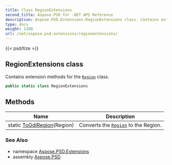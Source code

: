 ```yaml
---
title: Class RegionExtensions
second_title: Aspose.PSD for .NET API Reference
description: Aspose.PSD.Extensions.RegionExtensions class. Contains extension methods for the Region class
type: docs
weight: 1180
url: /net/aspose.psd.extensions/regionextensions/
---
```

{{< psd/tize >}}
## RegionExtensions class

Contains extension methods for the [`Region`](../../aspose.psd/region/) class.

```csharp
public static class RegionExtensions
```

## Methods

| Name | Description |
| --- | --- |
| static [ToGdiRegion](../../aspose.psd.extensions/regionextensions/togdiregion/)(Region) | Converts the [`Region`](../../aspose.psd/region/) to the Region. |

### See Also

* namespace [Aspose.PSD.Extensions](../../aspose.psd.extensions/)
* assembly [Aspose.PSD](../../)


